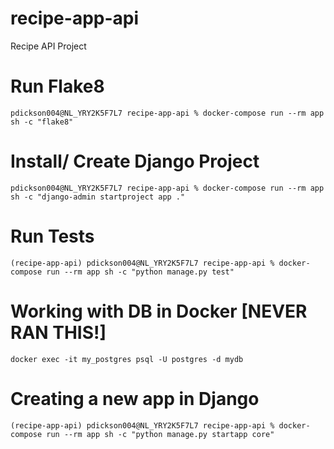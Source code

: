 # recipe-app-api
Recipe API Project

# Run Flake8 
`pdickson004@NL_YRY2K5F7L7 recipe-app-api % docker-compose run --rm app sh -c "flake8"`

# Install/ Create Django Project
`pdickson004@NL_YRY2K5F7L7 recipe-app-api % docker-compose run --rm app sh -c "django-admin startproject app ."`

# Run Tests
`(recipe-app-api) pdickson004@NL_YRY2K5F7L7 recipe-app-api % docker-compose run --rm app sh -c "python manage.py test"`

# Working with DB in Docker [NEVER RAN THIS!]
`docker exec -it my_postgres psql -U postgres -d mydb`

# Creating a new app in Django
`(recipe-app-api) pdickson004@NL_YRY2K5F7L7 recipe-app-api % docker-compose run --rm app sh -c "python manage.py startapp core"`